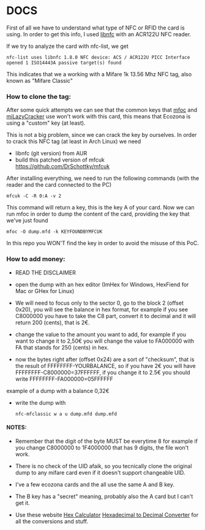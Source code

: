 # DOCS

First of all we have to understand what type of NFC or RFID the card is using. In order to get this info, I used [libnfc](https://github.com/nfc-tools/libnfc) with an ACR122U NFC reader.

If we try to analyze the card with nfc-list, we get

`nfc-list uses libnfc 1.8.0
NFC device: ACS / ACR122U PICC Interface opened
1 ISO14443A passive target(s) found`

This indicates that we a working with a Mifare 1k 13.56 Mhz NFC tag, also known as "Mifare Classic"

### How to clone the tag:

After some quick attempts we can see that the common keys that [mfoc](https://github.com/nfc-tools/mfoc) and [miLazyCracker](https://github.com/nfc-tools/miLazyCracker) use won't work with this card, this means that Ecozona is using a "custom" key (at least).

This is not a big problem, since we can crack the key by ourselves. In order to crack this NFC tag (at least in Arch Linux) we need

- libnfc (git version) from AUR
- build this patched version of mfcuk https://github.com/DrSchottky/mfcuk

After installing everything, we need to run the following commands (with the reader and the card connected to the PC)

`mfcuk -C -R 0:A -v 2`

This command will return a key, this is the key A of your card. Now we can run mfoc in order to dump the content of the card, providing the key that we've just found

`mfoc -O dump.mfd -k KEYFOUNDBYMFCUK`

In this repo you WON'T find the key in order to avoid the misuse of this PoC.

### How to add money:

- READ THE DISCLAIMER

- open the dump with an hex editor (ImHex for Windows, HexFiend for Mac or GHex for Linux)

- We will need to focus only to the sector 0, go to the block 2 (offset 0x20), you will see the balance in hex format, for example if you see C8000000 you have to take the C8 part, convert it to decimal and it will return 200 (cents), that is 2€.

- change the value to the amount you want to add, for example if you want to change it to 2,50€ you will change the value to FA000000 with FA that stands for 250 (cents) in hex.

- now the bytes right after (offset 0x24) are a sort of "checksum", that is the result of FFFFFFFF-YOURBALANCE, so if you have 2€ you will have FFFFFFFF-C8000000=37FFFFFF, if you change it to 2.5€ you should write FFFFFFFF-FA000000=05FFFFFF

example of a dump with a balance 0,32€

- write the dump with 
  
  `nfc-mfclassic w a u dump.mfd dump.mfd`
  
  

#### NOTES:

- Remember that the digit of the byte MUST be everytime 8 for example if you change C8000000 to 1F4000000 that has 9 digits, the file won't work.

- There is no check of the UID afaik, so you tecnically clone the original dump to any mifare card even if it doesn't support changeable UID.

- I've a few ecozona cards and the all use the same A and B key.

- The B key has a "secret" meaning, probably also the A card but I can't get it.

- Use these website [Hex Calculator](https://www.calculator.net/hex-calculator.html) [Hexadecimal to Decimal Converter](https://www.rapidtables.com/convert/number/hex-to-decimal.html) for all the conversions and stuff.